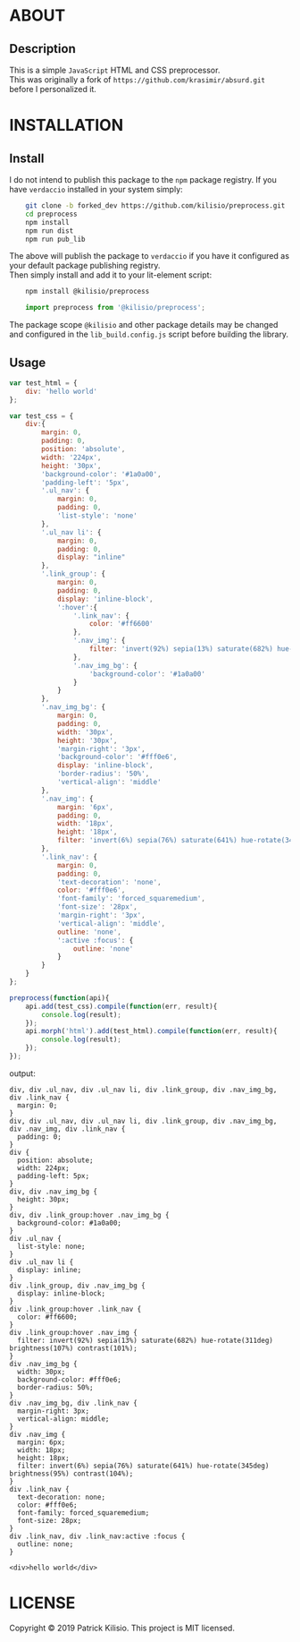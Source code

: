 # ABOUT

<!-- ## Homepage -->


## Description
This is a simple `JavaScript` HTML and CSS preprocessor.  
This was originally a fork of `https://github.com/krasimir/absurd.git` before I personalized it.


<!-- ## Features -->


<!-- ## Core Dependancies -->


<!-- ## Inspirations -->


<!-- ## Screen Shots -->


# INSTALLATION


<!-- ## Prerequisites -->


## Install
I do not intend to publish this package to the `npm` package registry. If you have `verdaccio` installed in your system simply:

```bash
    git clone -b forked_dev https://github.com/kilisio/preprocess.git
    cd preprocess
    npm install
    npm run dist
    npm run pub_lib
```

The above will publish the package to `verdaccio` if you have it configured as your default package publishing registry.  
Then simply install and add it to your lit-element script:

```bash
    npm install @kilisio/preprocess
```

```javascript
    import preprocess from '@kilisio/preprocess';
```

The package scope `@kilisio` and other package details may be changed and configured in the `lib_build.config.js` script before building the library.


## Usage

```javascript
var test_html = {
    div: 'hello world'
};

var test_css = {
    div:{
        margin: 0,
        padding: 0,
        position: 'absolute',
        width: '224px',
        height: '30px',
		'background-color': '#1a0a00',
		'padding-left': '5px',
        '.ul_nav': {
			margin: 0,
			padding: 0,
			'list-style': 'none'
		},
        '.ul_nav li': {
			margin: 0,
			padding: 0,
			display: "inline"
		},
        '.link_group': {
            margin: 0,
            padding: 0,
            display: 'inline-block',
			':hover':{
                '.link_nav': {
                    color: '#ff6600'
                },
                '.nav_img': {
                    filter: 'invert(92%) sepia(13%) saturate(682%) hue-rotate(311deg) brightness(107%) contrast(101%)'
                },
                '.nav_img_bg': {
                    'background-color': '#1a0a00'
                }
			}
        },
        '.nav_img_bg': {
			margin: 0,
			padding: 0,
			width: '30px',
			height: '30px',
			'margin-right': '3px',
			'background-color': '#fff0e6',
			display: 'inline-block',
			'border-radius': '50%',
			'vertical-align': 'middle'
		},
        '.nav_img': {
			margin: '6px',
			padding: 0,
			width: '18px',
			height: '18px',
            filter: 'invert(6%) sepia(76%) saturate(641%) hue-rotate(345deg) brightness(95%) contrast(104%)'
		},
        '.link_nav': {
			margin: 0,
			padding: 0,
			'text-decoration': 'none',
			color: '#fff0e6',
			'font-family': 'forced_squaremedium',
			'font-size': '28px',
			'margin-right': '3px',
			'vertical-align': 'middle',
            outline: 'none',
            ':active :focus': {
                outline: 'none'
            }
		}
    }
};

preprocess(function(api){
    api.add(test_css).compile(function(err, result){
        console.log(result);
    });
    api.morph('html').add(test_html).compile(function(err, result){
        console.log(result);
    });
});
```
output:  
```
div, div .ul_nav, div .ul_nav li, div .link_group, div .nav_img_bg, div .link_nav {
  margin: 0;
}
div, div .ul_nav, div .ul_nav li, div .link_group, div .nav_img_bg, div .nav_img, div .link_nav {
  padding: 0;
}
div {
  position: absolute;
  width: 224px;
  padding-left: 5px;
}
div, div .nav_img_bg {
  height: 30px;
}
div, div .link_group:hover .nav_img_bg {
  background-color: #1a0a00;
}
div .ul_nav {
  list-style: none;
}
div .ul_nav li {
  display: inline;
}
div .link_group, div .nav_img_bg {
  display: inline-block;
}
div .link_group:hover .link_nav {
  color: #ff6600;
}
div .link_group:hover .nav_img {
  filter: invert(92%) sepia(13%) saturate(682%) hue-rotate(311deg) brightness(107%) contrast(101%);
}
div .nav_img_bg {
  width: 30px;
  background-color: #fff0e6;
  border-radius: 50%;
}
div .nav_img_bg, div .link_nav {
  margin-right: 3px;
  vertical-align: middle;
}
div .nav_img {
  margin: 6px;
  width: 18px;
  height: 18px;
  filter: invert(6%) sepia(76%) saturate(641%) hue-rotate(345deg) brightness(95%) contrast(104%);
}
div .link_nav {
  text-decoration: none;
  color: #fff0e6;
  font-family: forced_squaremedium;
  font-size: 28px;
}
div .link_nav, div .link_nav:active :focus {
  outline: none;
}

<div>hello world</div>
```

<!-- # DOCUMENTATION -->


<!-- # CONTRIBUTION -->


<!-- ## Features, Issues and Fixes -->


<!-- ## Author -->


<!-- ## Contributors -->


<!-- ## Backers -->


<!-- ## Sponsors -->


<!-- # ATTRIBUTION -->


<!-- # SUPPORT -->


# LICENSE
Copyright © 2019 Patrick Kilisio.
This project is MIT licensed.

